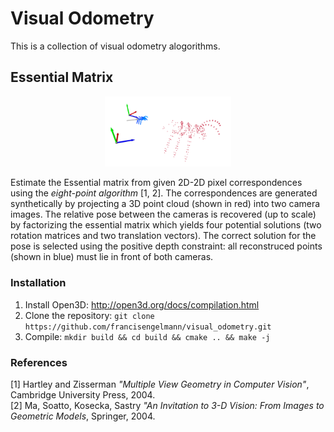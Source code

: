 # Visual Odometry
This is a collection of visual odometry alogorithms.

## Essential Matrix

<p align="center"><img width="40%" src="data/essential_matrix.png" /></p>

Estimate the Essential matrix from given 2D-2D pixel correspondences using the *eight-point algorithm* [1, 2]. 
The correspondences are generated synthetically by projecting a 3D point cloud (shown in red) into two camera images.
The relative pose between the cameras is recovered (up to scale) by factorizing the essential matrix which yields four potential solutions
(two rotation matrices and two translation vectors).
The correct solution for the pose is selected using the positive depth constraint: all reconstruced points (shown in blue) must lie in front of both cameras.

### Installation
1. Install Open3D: http://open3d.org/docs/compilation.html  
2. Clone the repository: ```git clone https://github.com/francisengelmann/visual_odometry.git```
3. Compile: ```mkdir build && cd build && cmake .. && make -j```

### References
[1] Hartley and Zisserman *"Multiple View Geometry in Computer Vision"*, Cambridge University Press, 2004.  
[2] Ma, Soatto, Kosecka, Sastry *"An Invitation to 3-D Vision: From Images to Geometric Models*, Springer, 2004.
